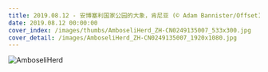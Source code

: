 ```yaml
---
title: 2019.08.12 - 安博塞利国家公园的大象，肯尼亚 (© Adam Bannister/Offset)
date: 2019.08.12 00:00:00
cover_index: /images/thumbs/AmboseliHerd_ZH-CN0249135007_533x300.jpg
cover_detail: /images/AmboseliHerd_ZH-CN0249135007_1920x1080.jpg
---
```


![AmboseliHerd](/images/AmboseliHerd_ZH-CN0249135007_1920x1080.jpg)
